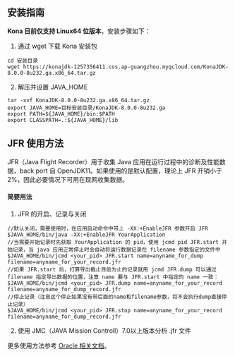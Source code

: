 ## 安装指南
**Kona 目前仅支持 Linux64 位版本**，安装步骤如下：

1. 通过 wget 下载 Kona 安装包
```
cd 安装目录
wget https://konajdk-1257356411.cos.ap-guangzhou.myqcloud.com/KonaJDK-8.0.0-8u232.ga.x86_64.tar.gz
```

2. 解压并设置 JAVA_HOME
```
tar -xvf KonaJDK-8.0.0-8u232.ga.x86_64.tar.gz
export JAVA_HOME=目标安装目录/KonaJDK-8.0.0-8u232.ga
export PATH=${JAVA_HOME}/bin:$PATH
export CLASSPATH=.:${JAVA_HOME}/lib
```

## JFR 使用方法
JFR（Java Flight Recorder）用于收集 Java 应用在运行过程中的诊断及性能数据，back port 自 OpenJDK11。如果使用的是默认配置，理论上 JFR 开销小于2%，因此必要情况下可用在现网收集数据。

#### 简要用法
1. JFR 的开启、记录与关闭
```
//默认关闭，需要使用时，在应用启动命令中带上 -XX:+EnableJFR 参数开启 JFR
$JAVA_HOME/bin/java -XX:+EnableJFR YourApplication
//当需要开始记录时先获取 YourApplication 的 pid，使用 jcmd pid JFR.start 开始记录，当 java 应用正常停止时会自动将运行数据记录在 filename 参数指定的文件中
$JAVA_HOME/bin/jcmd <your_pid> JFR.start name=anyname_for_dump filename=anyname_for_your_record.jfr
//如果 JFR.start 后，打算导出截止目前为止的记录就用 jcmd JFR.dump 可以通过 filename 指定导出数据的位置，注意 name 要与 JFR.start 中指定的 name 一致：
$JAVA_HOME/bin/jcmd <your_pid> JFR.dump name=anyname_for_your_record filename=anyname_for_dump_record.jfr
//停止记录（注意这个停止如果没有带后面的name和filename参数，将不会执行dump直接停止记录）
$JAVA_HOME/bin/jcmd <your_pid> JFR.stop name=anyname_for_your_record filename=anyname_for_dump_record.jfr
```
2. 使用 JMC（JAVA Mission Controll）7.0以上版本分析 .jfr 文件

更多使用方法参考 [Oracle 相关文档](https://www.oracle.com/technetwork/java/javase/documentation/index.html)。
